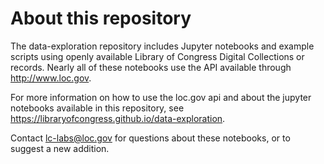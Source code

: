 # About this repository
The data-exploration repository includes Jupyter notebooks and example scripts using openly available Library of Congress Digital Collections or records. Nearly all of these notebooks use the API available through http://www.loc.gov. 

For more information on how to use the loc.gov api and about the jupyter notebooks available in this repository, see https://libraryofcongress.github.io/data-exploration. 

Contact lc-labs@loc.gov for questions about these notebooks, or to suggest a new addition. 
